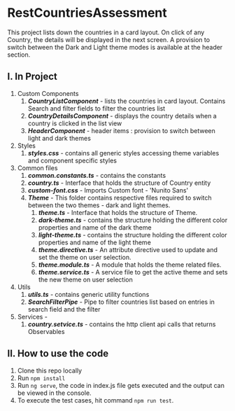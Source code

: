# RestCountriesAssessment

This project lists down the countries in a card layout. On click of any Country, the details will be displayed in the next screen.
A provision to switch between the Dark and Light theme modes is available at the header section.

## I. In Project

1. Custom Components
    1. **_CountryListComponent_** - lists the countries in card layout. Contains Search and filter fields to filter the countries list
    2. **_CountryDetailsComponent_** - displays the country details when a country is clicked in the list view
    3. **_HeaderComponent_** - header items : provision to switch between light and dark themes
2. Styles
    1. **_styles.css_** - contains all generic styles accessing theme variables and component specific styles
3. Common files
    1. **_common.constants.ts_** - contains the constants
    2. **_country.ts_** - Interface that holds the structure of Country entity
    3. **_custom-font.css_** - Imports Custom font - 'Nunito Sans'
    4. **_Theme_** - This folder contains respective files required to switch between the  two themes - dark and light themes.
        1. **_theme.ts_** - Interface that holds the structure of Theme.
        2. **_dark-theme.ts_** - contains the structure holding the different color properties and name of the dark theme
        3. **_light-theme.ts_** - contains the structure holding the different color properties and name of the light theme
        4. **_theme.directive.ts_** - An attribute directive used to update and set the theme on user selection.
        5. **_theme.module.ts_** - A module that holds the theme related files.
        6. **_theme.service.ts_** - A service file to get the active theme and sets the new theme on user selection
4. Utils
    1. **_utils.ts_** - contains generic utility functions
    2. **_SearchFilterPipe_** - Pipe to filter countries list based on entries in search field and the filter
5. Services -
    1. **_country.setvice.ts_** - contains the http client api calls that returns  Observables

## II. How to use the code

1. Clone this repo locally
2. Run `npm install`
3. Run `ng serve`, the code in index.js file gets executed and the output can be viewed in the console.
4. To execute the test cases, hit command `npm run test`.
